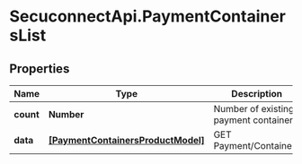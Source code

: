 # SecuconnectApi.PaymentContainersList

## Properties
Name | Type | Description | Notes
------------ | ------------- | ------------- | -------------
**count** | **Number** | Number of existing payment containers | [optional] 
**data** | [**[PaymentContainersProductModel]**](PaymentContainersProductModel.md) | GET Payment/Containers | [optional] 


